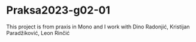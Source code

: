 # Praksa2023-g02-01

This project is from praxis in Mono and I work with Dino Radonjić, Kristijan Paradžiković, Leon Rinčić
